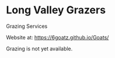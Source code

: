 # Long Valley Grazers
Grazing Services

Website at: https://6goatz.github.io/Goats/

Grazing is not yet available.
